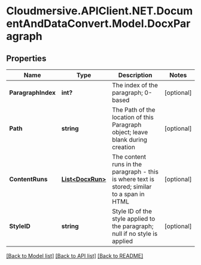 # Cloudmersive.APIClient.NET.DocumentAndDataConvert.Model.DocxParagraph
## Properties

Name | Type | Description | Notes
------------ | ------------- | ------------- | -------------
**ParagraphIndex** | **int?** | The index of the paragraph; 0-based | [optional] 
**Path** | **string** | The Path of the location of this Paragraph object; leave blank during creation | [optional] 
**ContentRuns** | [**List&lt;DocxRun&gt;**](DocxRun.md) | The content runs in the paragraph - this is where text is stored; similar to a span in HTML | [optional] 
**StyleID** | **string** | Style ID of the style applied to the paragraph; null if no style is applied | [optional] 

[[Back to Model list]](../README.md#documentation-for-models) [[Back to API list]](../README.md#documentation-for-api-endpoints) [[Back to README]](../README.md)

